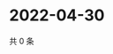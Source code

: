 # 2022-04-30

共 0 条

<!-- BEGIN WEIBO -->
<!-- 最后更新时间 Sat Apr 30 2022 23:01:22 GMT+0800 (China Standard Time) -->

<!-- END WEIBO -->
